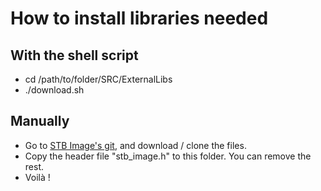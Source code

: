 # How to install libraries needed

## With the shell script

- cd /path/to/folder/SRC/ExternalLibs
- ./download.sh

## Manually

- Go to [STB Image's git]([git@github.com:nothings/stb.git](https://github.com/nothings/stb)), and download / clone the files.
- Copy the header file "stb_image.h" to this folder. You can remove the rest.
- Voilà !
